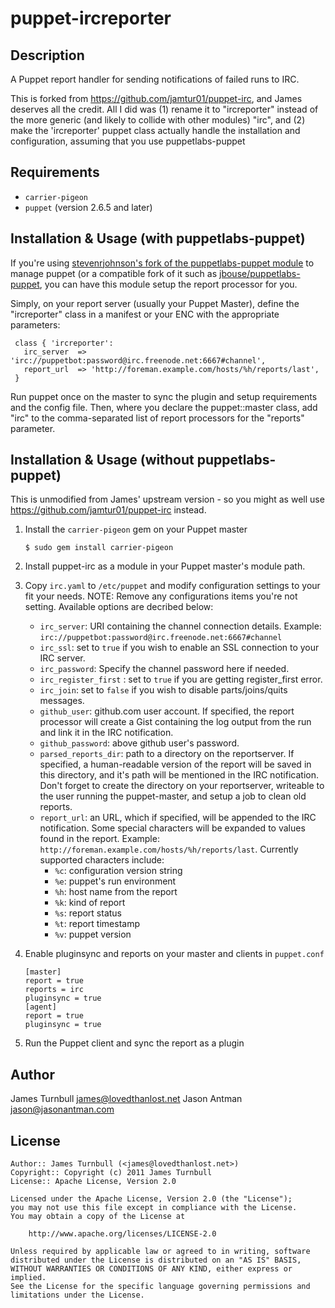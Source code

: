 puppet-ircreporter
==================

Description
-----------

A Puppet report handler for sending notifications of failed runs to IRC.

This is forked from https://github.com/jamtur01/puppet-irc, and James deserves
all the credit. All I did was (1) rename it to "ircreporter" instead of the
more generic (and likely to collide with other modules) "irc", and (2) make
the 'ircreporter' puppet class actually handle the installation and
configuration, assuming that you use puppetlabs-puppet

Requirements
------------

* `carrier-pigeon`
* `puppet` (version 2.6.5 and later)

Installation & Usage (with puppetlabs-puppet)
---------------------------------------------

If you're using [stevenrjohnson's fork of the puppetlabs-puppet module](https://github.com/stephenrjohnson/puppetlabs-puppet)
to manage puppet (or a compatible fork of it such as [jbouse/puppetlabs-puppet](https://github.com/jbouse/puppetlabs-puppet/),
you can have this module setup the report processor for you.

Simply, on your report server (usually your Puppet Master), define the "ircreporter" class in a manifest or
your ENC with the appropriate parameters:

     class { 'ircreporter':
       irc_server  => 'irc://puppetbot:password@irc.freenode.net:6667#channel',
       report_url  => 'http://foreman.example.com/hosts/%h/reports/last',
     }

Run puppet once on the master to sync the plugin and setup requirements
and the config file. Then, where you declare the puppet::master class, add
"irc" to the comma-separated list of report processors for the "reports"
parameter.

Installation & Usage (without puppetlabs-puppet)
------------------------------------------------

This is unmodified from James' upstream version - so you might
as well use https://github.com/jamtur01/puppet-irc instead.

1.  Install the `carrier-pigeon` gem on your Puppet master

        $ sudo gem install carrier-pigeon

2.  Install puppet-irc as a module in your Puppet master's module
    path.

3.  Copy `irc.yaml` to `/etc/puppet` and modify configuration settings to your
    fit your needs. NOTE: Remove any configurations items you're not setting.
    Available options are decribed below:
    * `irc_server`: URI containing the channel connection details. Example: `irc://puppetbot:password@irc.freenode.net:6667#channel`
    * `irc_ssl`: set to `true` if you wish to enable an SSL connection to your IRC server.
    * `irc_password`: Specify the channel password here if needed.
    * `irc_register_first` : set to `true` if you are getting register_first error.
    * `irc_join`: set to `false` if you wish to disable parts/joins/quits messages.
    * `github_user`: github.com user account. If specified, the report processor will create a Gist containing the log output from the run and link it in the IRC notification.
    * `github_password`: above github user's password.
    * `parsed_reports_dir`: path to a directory on the reportserver. If specified, a human-readable version of the report will be saved in this directory, and it's path will be mentioned in the IRC notification. Don't forget to create the directory on your reportserver, writeable to the user running the puppet-master, and setup a job to clean old reports.
    * `report_url`: an URL, which if specified, will be appended to the IRC notification. Some special characters will be expanded to values found in the report. Example: `http://foreman.example.com/hosts/%h/reports/last`. Currently supported characters include:
      * `%c`: configuration version string
      * `%e`: puppet's run environment
      * `%h`: host name from the report
      * `%k`: kind of report
      * `%s`: report status
      * `%t`: report timestamp
      * `%v`: puppet version

4.  Enable pluginsync and reports on your master and clients in `puppet.conf`

        [master]
        report = true
        reports = irc
        pluginsync = true
        [agent]
        report = true
        pluginsync = true

5.  Run the Puppet client and sync the report as a plugin

Author
------

James Turnbull <james@lovedthanlost.net>
Jason Antman <jason@jasonantman.com>

License
-------

    Author:: James Turnbull (<james@lovedthanlost.net>)
    Copyright:: Copyright (c) 2011 James Turnbull
    License:: Apache License, Version 2.0

    Licensed under the Apache License, Version 2.0 (the "License");
    you may not use this file except in compliance with the License.
    You may obtain a copy of the License at

        http://www.apache.org/licenses/LICENSE-2.0

    Unless required by applicable law or agreed to in writing, software
    distributed under the License is distributed on an "AS IS" BASIS,
    WITHOUT WARRANTIES OR CONDITIONS OF ANY KIND, either express or implied.
    See the License for the specific language governing permissions and
    limitations under the License.
